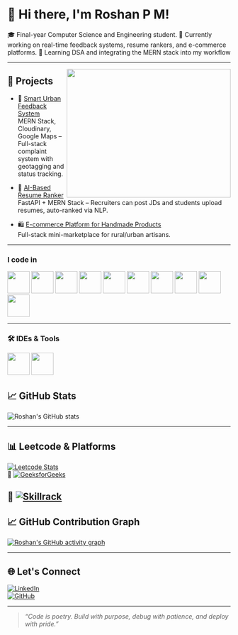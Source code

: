 # 👋 Hi there, I'm Roshan P M!

🎓 Final-year Computer Science and Engineering student.
🔭 Currently working on real-time feedback systems, resume rankers, and e-commerce platforms. 
🌱 Learning DSA and integrating the MERN stack into my workflow  

---

<img align="right" width="370" height="290" src="https://i.pinimg.com/originals/47/f0/34/47f0342cec72b800463bf003eac1257e.gif">

## 🚀 Projects

- 🔧 [Smart Urban Feedback System](https://github.com/roshanpm25/Urban-feedback)  
  MERN Stack, Cloudinary, Google Maps – Full-stack complaint system with geotagging and status tracking.

- 🤖 [AI-Based Resume Ranker](https://github.com/roshanpm25/AI-Based-Resume-Ranking)  
  FastAPI + MERN Stack – Recruiters can post JDs and students upload resumes, auto-ranked via NLP.

- 🛍️ [E-commerce Platform for Handmade Products](https://github.com/roshanpm25/Handmade-products-website)  
  Full-stack mini-marketplace for rural/urban artisans.

---

### I code in


<p>
  <img height="50" src="https://img.icons8.com/color/48/000000/c-programming.png" />
  <img height="50" src="https://img.icons8.com/color/48/000000/java-coffee-cup-logo.png" />
  <img height="50" src="https://img.icons8.com/color/48/000000/html-5.png" />
  <img height="50" src="https://img.icons8.com/color/48/000000/css3.png" />
  <img height="50" src="https://img.icons8.com/color/48/000000/javascript.png" />
  <img height="50" src="https://img.icons8.com/color/48/000000/mongodb.png" />
<img height="50" src="https://img.icons8.com/ios-filled/50/000000/express-js.png" />
  <img height="50" src="https://img.icons8.com/officel/80/react.png" />
  <img height="50" src="https://img.icons8.com/color/48/000000/nodejs.png" />
 <img height="50" src="https://img.icons8.com/ios-filled/50/000000/sql.png" />


</p>

---

### 🛠️ IDEs & Tools

<p>
  <img height="50" src="https://img.icons8.com/color/48/000000/visual-studio-code-2019.png" />
  <img height="50" src="https://img.icons8.com/material-outlined/48/000000/github.png" />
  
</p>



## 📈 GitHub Stats

![Roshan's GitHub stats](https://github-readme-stats.vercel.app/api?username=roshanpm25&show_icons=true&theme=tokyonight)

---

## 📊 Leetcode & Platforms

[![Leetcode Stats](https://leetcard.jacoblin.cool/arsrosh?theme=dark)](https://leetcode.com/u/arsrosh/)  
🔗 [![GeeksforGeeks](https://img.shields.io/badge/GeeksforGeeks-1abc9c?style=for-the-badge&logo=geeksforgeeks&logoColor=white)](https://www.geeksforgeeks.org/user/arsrrun1/)

🔗 [![Skillrack](https://img.shields.io/badge/Skillrack-0066ff?style=for-the-badge)](http://www.skillrack.com/profile/407243/85a553b662e05560a1970547dfebd1b2fd08136a)
---
## 📈 GitHub Contribution Graph

[![Roshan's GitHub activity graph](https://github-readme-activity-graph.vercel.app/graph?username=roshanpm25&bg_color=0d1117&color=ffffff&line=00ffff&point=ffffff&area=true&hide_border=true)](https://github.com/roshanpm25)




---

## 🌐 Let's Connect

[![LinkedIn](https://img.shields.io/badge/-Roshan%20P%20M-blue?style=for-the-badge&logo=Linkedin&logoColor=white)](https://www.linkedin.com/in/roshan-p-m-50420225a)  
[![GitHub](https://img.shields.io/badge/-GitHub-000?style=for-the-badge&logo=github&logoColor=white)](https://github.com/roshanpm25)

---

> _“Code is poetry. Build with purpose, debug with patience, and deploy with pride.”_

